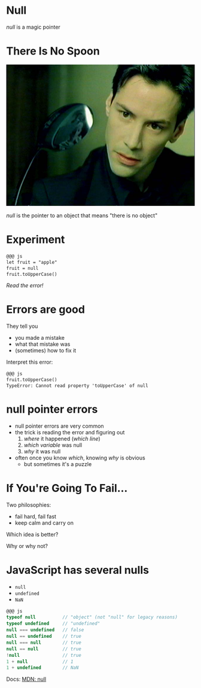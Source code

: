 # Null

*null* is a magic pointer

# There Is No Spoon

![](spoon.jpg)

*null* is the pointer to an object that means "there is no object"

# Experiment

    @@@ js
    let fruit = "apple"
    fruit = null
    fruit.toUpperCase()

*Read the error!*

# Errors are good

They tell you

* you made a mistake
* what that mistake was
* (sometimes) how to fix it

Interpret this error:

    @@@ js
    fruit.toUpperCase()
    TypeError: Cannot read property 'toUpperCase' of null

# null pointer errors

* null pointer errors are very common
* the trick is reading the error and figuring out
    1. *where* it happened (*which line*)
    2. *which variable* was null
    3. *why* it was null
* often once you know *which*, knowing *why* is obvious
    * but sometimes it's a puzzle

# If You're Going To Fail...

Two philosophies:

* fail hard, fail fast
* keep calm and carry on

Which idea is better?

Why or why not?

# JavaScript has several nulls

* `null`
* `undefined`
* `NaN`

```js
@@@ js
typeof null          // "object" (not "null" for legacy reasons)
typeof undefined     // "undefined"
null === undefined   // false
null == undefined    // true
null === null        // true
null == null         // true
!null                // true
1 + null             // 1
1 + undefined        // NaN
```

Docs: [MDN: null](https://developer.mozilla.org/en-US/docs/Web/JavaScript/Reference/Global_Objects/null)
